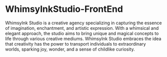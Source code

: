 # WhimsyInkStudio-FrontEnd

WhimsyInk Studio is a creative agency specializing in capturing the essence of imagination, enchantment, and artistic expression. With a whimsical and elegant approach, the studio aims to bring unique and magical concepts to life through various creative mediums. WhimsyInk Studio embraces the idea that creativity has the power to transport individuals to extraordinary worlds, sparking joy, wonder, and a sense of childlike curiosity.


